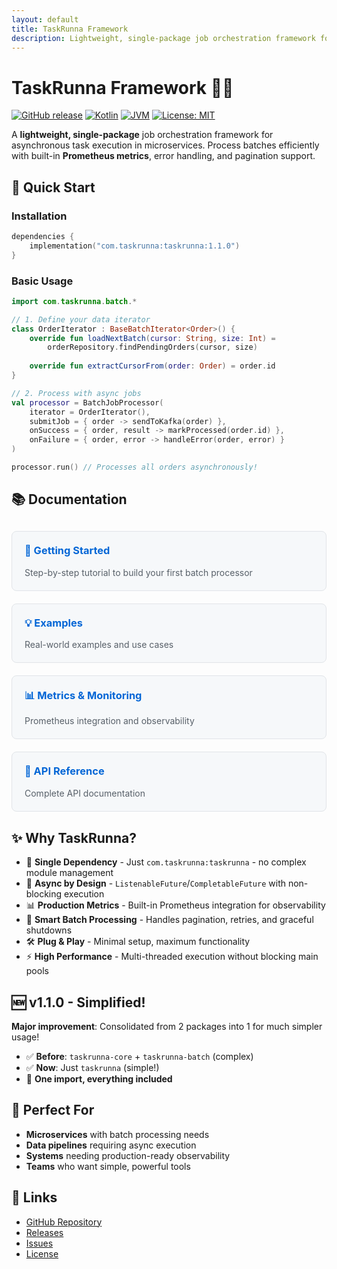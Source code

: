 ```yaml
---
layout: default
title: TaskRunna Framework
description: Lightweight, single-package job orchestration framework for asynchronous task execution
---
```


# TaskRunna Framework 🏃‍♂️

[![GitHub release](https://img.shields.io/github/v/release/thisKK/taskrunna-framework)](https://github.com/thisKK/taskrunna-framework/releases)
[![Kotlin](https://img.shields.io/badge/Kotlin-1.9.20-7F52FF.svg?logo=kotlin)](https://kotlinlang.org)
[![JVM](https://img.shields.io/badge/JVM-17+-orange.svg)](https://openjdk.org)
[![License: MIT](https://img.shields.io/badge/License-MIT-yellow.svg)](https://opensource.org/licenses/MIT)

A **lightweight, single-package** job orchestration framework for asynchronous task execution in microservices. Process batches efficiently with built-in **Prometheus metrics**, error handling, and pagination support.

## 🚀 Quick Start

### Installation

```kotlin
dependencies {
    implementation("com.taskrunna:taskrunna:1.1.0")
}
```

### Basic Usage

```kotlin
import com.taskrunna.batch.*

// 1. Define your data iterator
class OrderIterator : BaseBatchIterator<Order>() {
    override fun loadNextBatch(cursor: String, size: Int) = 
        orderRepository.findPendingOrders(cursor, size)
    
    override fun extractCursorFrom(order: Order) = order.id
}

// 2. Process with async jobs
val processor = BatchJobProcessor(
    iterator = OrderIterator(),
    submitJob = { order -> sendToKafka(order) },
    onSuccess = { order, result -> markProcessed(order.id) },
    onFailure = { order, error -> handleError(order, error) }
)

processor.run() // Processes all orders asynchronously!
```

## 📚 Documentation

<div class="docs-grid">
  <div class="docs-card">
    <h3><a href="getting-started">🚀 Getting Started</a></h3>
    <p>Step-by-step tutorial to build your first batch processor</p>
  </div>
  
  <div class="docs-card">
    <h3><a href="examples">💡 Examples</a></h3>
    <p>Real-world examples and use cases</p>
  </div>
  
  <div class="docs-card">
    <h3><a href="metrics">📊 Metrics & Monitoring</a></h3>
    <p>Prometheus integration and observability</p>
  </div>
  
  <div class="docs-card">
    <h3><a href="api-reference">📖 API Reference</a></h3>
    <p>Complete API documentation</p>
  </div>
</div>

## ✨ Why TaskRunna?

- 🎯 **Single Dependency** - Just `com.taskrunna:taskrunna` - no complex module management
- 🚀 **Async by Design** - `ListenableFuture`/`CompletableFuture` with non-blocking execution
- 📊 **Production Metrics** - Built-in Prometheus integration for observability
- 🔄 **Smart Batch Processing** - Handles pagination, retries, and graceful shutdowns
- 🛠️ **Plug & Play** - Minimal setup, maximum functionality
- ⚡ **High Performance** - Multi-threaded execution without blocking main pools

## 🆕 v1.1.0 - Simplified!

**Major improvement**: Consolidated from 2 packages into 1 for much simpler usage!

- ✅ **Before**: `taskrunna-core` + `taskrunna-batch` (complex)
- ✅ **Now**: Just `taskrunna` (simple!)
- 🎯 **One import, everything included**

## 🎯 Perfect For

- **Microservices** with batch processing needs
- **Data pipelines** requiring async execution  
- **Systems** needing production-ready observability
- **Teams** who want simple, powerful tools

## 🔗 Links

- [GitHub Repository](https://github.com/thisKK/taskrunna-framework)
- [Releases](https://github.com/thisKK/taskrunna-framework/releases)
- [Issues](https://github.com/thisKK/taskrunna-framework/issues)
- [License](https://github.com/thisKK/taskrunna-framework/blob/main/LICENSE)

<style>
.docs-grid {
  display: grid;
  grid-template-columns: repeat(auto-fit, minmax(300px, 1fr));
  gap: 20px;
  margin: 30px 0;
}

.docs-card {
  border: 1px solid #e1e4e8;
  border-radius: 8px;
  padding: 20px;
  background: #f6f8fa;
}

.docs-card h3 {
  margin-top: 0;
  color: #0366d6;
}

.docs-card h3 a {
  text-decoration: none;
  color: inherit;
}

.docs-card h3 a:hover {
  text-decoration: underline;
}

.docs-card p {
  color: #586069;
  margin-bottom: 0;
}
</style> 

 